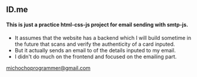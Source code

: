 ## ID.me

#### This is just a practice html-css-js project for email sending with smtp-js.

* It assumes that the website has a backend which I will build sometime in the future that scans and verify the authenticity of a card inputed.
* But it actually sends an email to of the details inputed to my email.
* I didn't do much on the frontend and focused on the emailing part.

michochoprogrammer@gmail.com
